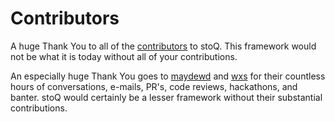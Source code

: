 # Contributors

A huge Thank You to all of the [contributors](https://github.com/PUNCH-Cyber/stoq/graphs/contributors) to stoQ. This framework would not be what it is today without all of your contributions.

An especially huge Thank You goes to [maydewd](https://github.com/maydewd) and [wxs](https://github.com/wxsBSD) for their countless hours of conversations, e-mails, PR's, code reviews, hackathons, and banter. stoQ would certainly be a lesser framework without their substantial contributions.

